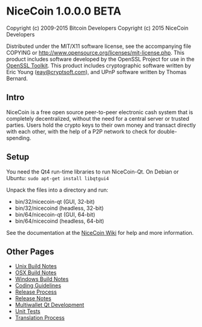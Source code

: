 ﻿NiceCoin 1.0.0.0 BETA
====================

Copyright (c) 2009-2015 Bitcoin Developers
Copyright (c) ﻿2015 NiceCoin Developers

Distributed under the MIT/X11 software license, see the accompanying
file COPYING or http://www.opensource.org/licenses/mit-license.php.
This product includes software developed by the OpenSSL Project for use in the [OpenSSL Toolkit](http://www.openssl.org/). This product includes
cryptographic software written by Eric Young ([eay@cryptsoft.com](mailto:eay@cryptsoft.com)), and UPnP software written by Thomas Bernard.


Intro
---------------------
NiceCoin is a free open source peer-to-peer electronic cash system that is
completely decentralized, without the need for a central server or trusted
parties.  Users hold the crypto keys to their own money and transact directly
with each other, with the help of a P2P network to check for double-spending.


Setup
---------------------
You need the Qt4 run-time libraries to run NiceCoin-Qt. On Debian or Ubuntu:
	`sudo apt-get install libqtgui4`

Unpack the files into a directory and run:

- bin/32/nicecoin-qt (GUI, 32-bit)
- bin/32/nicecoind (headless, 32-bit)
- bin/64/nicecoin-qt (GUI, 64-bit)
- bin/64/nicecoind (headless, 64-bit)

See the documentation at the [NiceCoin Wiki](http://bitcoin.info)
for help and more information.


Other Pages
---------------------
- [Unix Build Notes](build-unix.md)
- [OSX Build Notes](build-osx.md)
- [Windows Build Notes](build-msw.md)
- [Coding Guidelines](coding.md)
- [Release Process](release-process.md)
- [Release Notes](release-notes.md)
- [Multiwallet Qt Development](multiwallet-qt.md)
- [Unit Tests](unit-tests.md)
- [Translation Process](translation_process.md)
